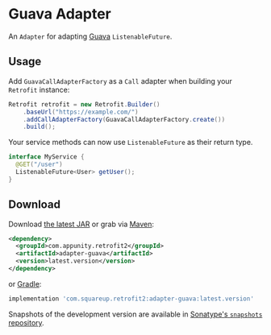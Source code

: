 Guava Adapter
==============

An `Adapter` for adapting [Guava][1] `ListenableFuture`.


Usage
-----

Add `GuavaCallAdapterFactory` as a `Call` adapter when building your `Retrofit` instance:
```java
Retrofit retrofit = new Retrofit.Builder()
    .baseUrl("https://example.com/")
    .addCallAdapterFactory(GuavaCallAdapterFactory.create())
    .build();
```

Your service methods can now use `ListenableFuture` as their return type.
```java
interface MyService {
  @GET("/user")
  ListenableFuture<User> getUser();
}
```


Download
--------

Download [the latest JAR][2] or grab via [Maven][3]:
```xml
<dependency>
  <groupId>com.appunity.retrofit2</groupId>
  <artifactId>adapter-guava</artifactId>
  <version>latest.version</version>
</dependency>
```
or [Gradle][3]:
```groovy
implementation 'com.squareup.retrofit2:adapter-guava:latest.version'
```

Snapshots of the development version are available in [Sonatype's `snapshots` repository][snap].



 [1]: https://github.com/google/guava
 [2]: https://search.maven.org/remote_content?g=com.squareup.retrofit2&a=adapter-guava&v=LATEST
 [3]: http://search.maven.org/#search%7Cga%7C1%7Cg%3A%22com.squareup.retrofit2%22%20a%3A%22adapter-guava%22
 [snap]: https://oss.sonatype.org/content/repositories/snapshots/

